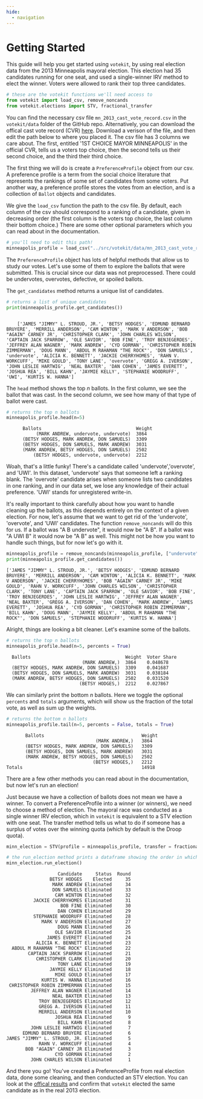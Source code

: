 ```yaml
---
hide:
  - navigation
---
```


# Getting Started
This guide will help you get started using `votekit`, by using real election data from the 2013 Minneapolis mayoral election. This election had 35 candidates running for one seat, and used a single-winner IRV method to elect the winner. Voters were allowed to rank their top three candidates. 


```python
# these are the votekit functions we'll need access to
from votekit import load_csv, remove_noncands
from votekit.elections import STV, fractional_transfer
```

You can find the necessary csv file `mn_2013_cast_vote_record.csv` in the `votekit/data` folder of the GitHub repo. Alternatively, you can download the offical cast vote record (CVR) [here](https://vote.minneapolismn.gov/results-data/election-results/2013/mayor/). Download a verison of the file, and then edit the path below to where you placed it. The csv file has 3 columns we care about. The first, entitled '1ST CHOICE MAYOR MINNEAPOLIS' in the official CVR, tells us a voters top choice, then the second tells us their second choice, and the third their third choice.

The first thing we will do is create a `PreferenceProfile` object from our csv. A preference profile is a term from the social choice literature that represents the rankings of some set of candidates from some voters. Put another way, a preference profile stores the votes from an election, and is a collection of `Ballot` objects and candidates. 

We give the `load_csv` function the path to the csv file. By default, each column of the csv should correspond to a ranking of a candidate, given in decreasing order (the first column is the voters top choice, the last column their bottom choice.) There are some other optional parameters which you can read about in the documentation.


```python
# you'll need to edit this path!
minneapolis_profile = load_csv("../src/votekit/data/mn_2013_cast_vote_record.csv")
```

The `PreferenceProfile` object has lots of helpful methods that allow us to study our votes. Let's use some of them to explore the ballots that were submitted. This is crucial since our data was not preprocessed. There could be undervotes, overvotes, defective, or spoiled ballots.

The `get_candidates` method returns a unique list of candidates.

```python
# returns a list of unique candidates
print(minneapolis_profile.get_candidates())
```
```

    ['JAMES "JIMMY" L. STROUD, JR.', 'BETSY HODGES', 'EDMUND BERNARD BRUYERE', 'MERRILL ANDERSON', 'CAM WINTON', 'MARK V ANDERSON', 'BOB "AGAIN" CARNEY JR', 'CHRISTOPHER CLARK', 'JOHN CHARLES WILSON', 'CAPTAIN JACK SPARROW', 'OLE SAVIOR', 'BOB FINE', 'TROY BENJEGERDES', 'JEFFREY ALAN WAGNER', 'MARK ANDREW', 'CYD GORMAN', 'CHRISTOPHER ROBIN ZIMMERMAN', 'DOUG MANN', 'ABDUL M RAHAMAN "THE ROCK"', 'DON SAMUELS', 'undervote', 'ALICIA K. BENNETT', 'JACKIE CHERRYHOMES', 'RAHN V. WORKCUFF', 'MIKE GOULD', 'TONY LANE', 'overvote', 'GREGG A. IVERSON', 'JOHN LESLIE HARTWIG', 'NEAL BAXTER', 'DAN COHEN', 'JAMES EVERETT', 'JOSHUA REA', 'BILL KAHN', 'JAYMIE KELLY', 'STEPHANIE WOODRUFF', 'UWI', 'KURTIS W. HANNA']

```
The `head` method shows the top *n* ballots. In the first column, we see the ballot that was cast. In the second column, we see how many of that type of ballot were cast. 
```python
# returns the top n ballots
minneapolis_profile.head(n=5)
```
```
      Ballots                                   Weight
           (MARK ANDREW, undervote, undervote)  3864  
      (BETSY HODGES, MARK ANDREW, DON SAMUELS)  3309  
      (BETSY HODGES, DON SAMUELS, MARK ANDREW)  3031  
      (MARK ANDREW, BETSY HODGES, DON SAMUELS)  2502  
          (BETSY HODGES, undervote, undervote)  2212
```

Woah, that's a little funky! There's a candidate called 'undervote','overvote', and 'UWI'. In this dataset, 'undervote' says that someone left a ranking blank. The 'overvote' candidate arises when someone lists two candidates in one ranking, and in our data set, we lose any knowledge of their actual preference. 'UWI' stands for unregistered write-in.

It's really important to think carefully about how you want to handle cleaning up the ballots, as this depends entirely on the context of a given election. For now, let's assume that we want to get rid of the 'undervote', 'overvote', and 'UWI' candidates. The function `remove_noncands` will do this for us. If a ballot was "A B undervote", it would now be "A B". If a ballot was "A UWI B" it would now be "A B" as well. This might not be how you want to handle such things, but for now let's go with it. 


```python
minneapolis_profile = remove_noncands(minneapolis_profile, ["undervote", "overvote", "UWI"])
print(minneapolis_profile.get_candidates())
```

    ['JAMES "JIMMY" L. STROUD, JR.', 'BETSY HODGES', 'EDMUND BERNARD BRUYERE', 'MERRILL ANDERSON', 'CAM WINTON', 'ALICIA K. BENNETT', 'MARK V ANDERSON', 'JACKIE CHERRYHOMES', 'BOB "AGAIN" CARNEY JR', 'MIKE GOULD', 'RAHN V. WORKCUFF', 'JOHN CHARLES WILSON', 'CHRISTOPHER CLARK', 'TONY LANE', 'CAPTAIN JACK SPARROW', 'OLE SAVIOR', 'BOB FINE', 'TROY BENJEGERDES', 'JOHN LESLIE HARTWIG', 'JEFFREY ALAN WAGNER', 'NEAL BAXTER', 'GREGG A. IVERSON', 'DAN COHEN', 'MARK ANDREW', 'JAMES EVERETT', 'JOSHUA REA', 'CYD GORMAN', 'CHRISTOPHER ROBIN ZIMMERMAN', 'BILL KAHN', 'DOUG MANN', 'JAYMIE KELLY', 'ABDUL M RAHAMAN "THE ROCK"', 'DON SAMUELS', 'STEPHANIE WOODRUFF', 'KURTIS W. HANNA']


Alright, things are looking a bit cleaner. Let's examine some of the ballots.


```python
# returns the top n ballots
minneapolis_profile.head(n=5, percents = True)
```

      Ballots                                   Weight  Voter Share
                                (MARK ANDREW,)  3864    0.048678   
      (BETSY HODGES, MARK ANDREW, DON SAMUELS)  3309    0.041687   
      (BETSY HODGES, DON SAMUELS, MARK ANDREW)  3031    0.038184   
      (MARK ANDREW, BETSY HODGES, DON SAMUELS)  2502    0.031520   
                               (BETSY HODGES,)  2212    0.027867   


We can similarly print the bottom *n* ballots. Here we toggle the optional `percents` and `totals` arguments, which will show us the fraction of the total vote, as well as sum up the weights.


```python
# returns the bottom n ballots
minneapolis_profile.tail(n=5, percents = False, totals = True)
```

           Ballots                                    Weight
                                     (MARK ANDREW,)   3864 
           (BETSY HODGES, MARK ANDREW, DON SAMUELS)   3309 
           (BETSY HODGES, DON SAMUELS, MARK ANDREW)   3031 
           (MARK ANDREW, BETSY HODGES, DON SAMUELS)   2502 
                                    (BETSY HODGES,)   2212 
    Totals                                            14918 


There are a few other methods you can read about in the documentation, but now let's run an election!

Just because we have a collection of ballots does not mean we have a winner. To convert a PreferenceProfile into a winner (or winners), we need to choose a method of election. The mayoral race was conducted as a single winner IRV election, which in `votekit` is equivalent to a STV election with one seat. The transfer method tells us what to do if someone has a surplus of votes over the winning quota (which by default is the Droop quota). 


```python
minn_election = STV(profile = minneapolis_profile, transfer = fractional_transfer, seats = 1)
```


```python
# the run_election method prints a dataframe showing the order in which candidates are eliminated under STV
minn_election.run_election()
```

                       Candidate     Status  Round
                    BETSY HODGES    Elected     35
                     MARK ANDREW Eliminated     34
                     DON SAMUELS Eliminated     33
                      CAM WINTON Eliminated     32
              JACKIE CHERRYHOMES Eliminated     31
                        BOB FINE Eliminated     30
                       DAN COHEN Eliminated     29
              STEPHANIE WOODRUFF Eliminated     28
                 MARK V ANDERSON Eliminated     27
                       DOUG MANN Eliminated     26
                      OLE SAVIOR Eliminated     25
                   JAMES EVERETT Eliminated     24
               ALICIA K. BENNETT Eliminated     23
      ABDUL M RAHAMAN "THE ROCK" Eliminated     22
            CAPTAIN JACK SPARROW Eliminated     21
               CHRISTOPHER CLARK Eliminated     20
                       TONY LANE Eliminated     19
                    JAYMIE KELLY Eliminated     18
                      MIKE GOULD Eliminated     17
                 KURTIS W. HANNA Eliminated     16
     CHRISTOPHER ROBIN ZIMMERMAN Eliminated     15
             JEFFREY ALAN WAGNER Eliminated     14
                     NEAL BAXTER Eliminated     13
                TROY BENJEGERDES Eliminated     12
                GREGG A. IVERSON Eliminated     11
                MERRILL ANDERSON Eliminated     10
                      JOSHUA REA Eliminated      9
                       BILL KAHN Eliminated      8
             JOHN LESLIE HARTWIG Eliminated      7
          EDMUND BERNARD BRUYERE Eliminated      6
    JAMES "JIMMY" L. STROUD, JR. Eliminated      5
                RAHN V. WORKCUFF Eliminated      4
           BOB "AGAIN" CARNEY JR Eliminated      3
                      CYD GORMAN Eliminated      2
             JOHN CHARLES WILSON Eliminated      1


And there you go! You've created a PreferenceProfile from real election data, done some cleaning, and then conducted an STV election. You can look at the [offical results](https://vote.minneapolismn.gov/results-data/election-results/2013/mayor/) and confirm that `votekit` elected the same candidate as in the real 2013 election.
